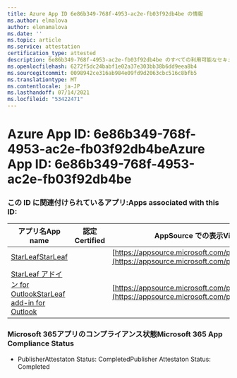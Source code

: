 ```yaml
---
title: Azure App ID 6e86b349-768f-4953-ac2e-fb03f92db4be の情報
ms.author: elmalova
author: elenamalova
ms.date: ''
ms.topic: article
ms.service: attestation
certification_type: attested
description: 6e86b349-768f-4953-ac2e-fb03f92db4be のすべての利用可能なセキュリティおよびコンプライアンス情報。
ms.openlocfilehash: 6272f5dc24babf1e02a37e303bb38b6dd9eea8b4
ms.sourcegitcommit: 0098942ce316ab984e09fd9d2063cbc516c8bfb5
ms.translationtype: MT
ms.contentlocale: ja-JP
ms.lasthandoff: 07/14/2021
ms.locfileid: "53422471"
---
```

# <a name="azure-app-id-6e86b349-768f-4953-ac2e-fb03f92db4be"></a><span data-ttu-id="1af65-103">Azure App ID: 6e86b349-768f-4953-ac2e-fb03f92db4be</span><span class="sxs-lookup"><span data-stu-id="1af65-103">Azure App ID: 6e86b349-768f-4953-ac2e-fb03f92db4be</span></span>


### <a name="apps-associated-with-this-id"></a><span data-ttu-id="1af65-104">この ID に関連付けられているアプリ:</span><span class="sxs-lookup"><span data-stu-id="1af65-104">Apps associated with this ID:</span></span>
| <span data-ttu-id="1af65-105">**アプリ名**</span><span class="sxs-lookup"><span data-stu-id="1af65-105">**App name**</span></span> | <span data-ttu-id="1af65-106">**認定**</span><span class="sxs-lookup"><span data-stu-id="1af65-106">**Certified**</span></span> | <span data-ttu-id="1af65-107">**AppSource での表示**</span><span class="sxs-lookup"><span data-stu-id="1af65-107">**View in AppSource**</span></span> |
|-|-|-|
| [<span data-ttu-id="1af65-108">StarLeaf</span><span class="sxs-lookup"><span data-stu-id="1af65-108">StarLeaf</span></span>](https://docs.microsoft.com/en-us/microsoft-365-app-certification/forward/WA200000185) |  | [https://appsource.microsoft.com/product/office/WA200000185](https://appsource.microsoft.com/product/office/WA200000185) |
| [<span data-ttu-id="1af65-109">StarLeaf アドイン for Outlook</span><span class="sxs-lookup"><span data-stu-id="1af65-109">StarLeaf add-in for Outlook</span></span>](https://docs.microsoft.com/en-us/microsoft-365-app-certification/forward/WA104381343) |  | [https://appsource.microsoft.com/product/office/WA104381343](https://appsource.microsoft.com/product/office/WA104381343) |

### <a name="microsoft-365-app-compliance-status"></a><span data-ttu-id="1af65-110">Microsoft 365アプリのコンプライアンス状態</span><span class="sxs-lookup"><span data-stu-id="1af65-110">Microsoft 365 App Compliance Status</span></span>
- <span data-ttu-id="1af65-111">PublisherAttestaton Status: Completed</span><span class="sxs-lookup"><span data-stu-id="1af65-111">Publisher Attestaton Status: Completed</span></span>
